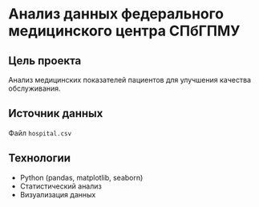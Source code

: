 # Анализ данных федерального медицинского центра СПбГПМУ

## Цель проекта
Анализ медицинских показателей пациентов для улучшения качества обслуживания.

## Источник данных
Файл `hospital.csv` 

## Технологии
- Python (pandas, matplotlib, seaborn)
- Статистический анализ
- Визуализация данных

